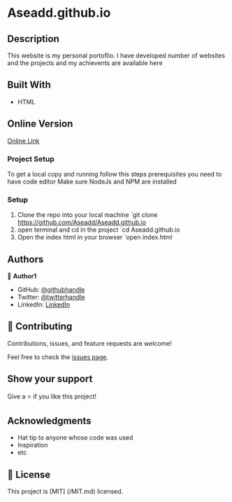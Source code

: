 # Aseadd.github.io

## Description

This website is my personal portoflio. I have developed number of websites and the projects and my achievents are available here

## Built With

- HTML

## Online Version

[Online Link](https://aseadd.github.io)

### Project Setup

To get a local copy and running follow this steps
prerequisites
you need to have code editor
Make sure NodeJs and NPM are installed

### Setup

1.  Clone the repo into your local machine
    `git clone https://github.com/Aseadd/Aseadd.github.io
2.  open terminal and cd in the project
    `cd Aseadd.github.io
3.  Open the index html in your browser
    `open index.html

## Authors

👤 **Author1**

- GitHub: [@githubhandle](https://github.com/Aseadd)
- Twitter: [@twitterhandle](https://twitter.com/adaTsega)
- LinkedIn: [LinkedIn](https://linkedin.com/in/addistsega)

## 🤝 Contributing

Contributions, issues, and feature requests are welcome!

Feel free to check the [issues page](../../issues/).

## Show your support

Give a ⭐️ if you like this project!

## Acknowledgments

- Hat tip to anyone whose code was used
- Inspiration
- etc

## 📝 License

This project is [MIT] (/MIT.md) licensed.
